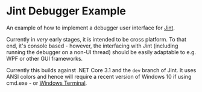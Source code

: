 Jint Debugger Example
=====================
An example of how to implement a debugger user interface for [Jint](https://github.com/sebastienros/Jint).

Currently in *very* early stages, it is intended to be cross platform. To that end, it's console based - however,
the interfacing with Jint (including running the debugger on a non-UI thread) should be easily adaptable to e.g.
WPF or other GUI frameworks.

Currently this builds against .NET Core 3.1 and the `dev` branch of Jint. It uses ANSI colors and hence will
require a recent version of Windows 10 if using cmd.exe - or [Windows Terminal](https://github.com/microsoft/terminal).
